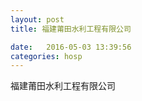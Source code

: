 ```yaml
--- 
layout: post 
title: 福建莆田水利工程有限公司

date:   2016-05-03 13:39:56 
categories: hosp 
--- 
```

   
福建莆田水利工程有限公司
